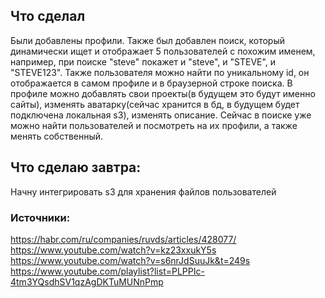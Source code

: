 ## Что сделал
Были добавлены профили. Также был добавлен поиск, который динамически ищет и отображает 5 пользователей с похожим именем, например, при поиске "steve" покажет и "steve", и "STEVE", и "STEVE123". Также пользователя можно найти по уникальному id, он отображается в самом профиле и в браузерной строке поиска. В профиле можно добавлять свои проекты(в будущем это будут именно сайты), изменять аватарку(сейчас хранится в бд, в будущем будет подключена локальная s3), изменять описание. Сейчас в поиске уже можно найти пользователей и посмотреть на их профили, а также менять собственный.

## Что сделаю завтра:
Начну интегрировать s3 для хранения файлов пользователей
### Источники:
https://habr.com/ru/companies/ruvds/articles/428077/
https://www.youtube.com/watch?v=kz23xxukY5s
https://www.youtube.com/watch?v=s6nrJdSuuJk&t=249s
https://www.youtube.com/playlist?list=PLPPIc-4tm3YQsdhSV1qzAgDKTuMUNnPmp